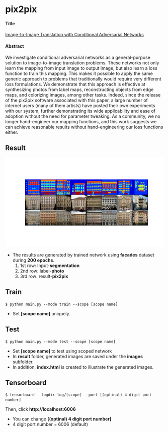 # pix2pix

#### Title
[Image-to-Image Translation with Conditional Adversarial Networks](https://arxiv.org/abs/1611.07004)

#### Abstract
We investigate conditional adversarial networks as a general-purpose solution to image-to-image translation problems. These networks not only learn the mapping from input image to output image, but also learn a loss function to train this mapping. This makes it possible to apply the same generic approach to problems that traditionally would require very different loss formulations. We demonstrate that this approach is effective at synthesizing photos from label maps, reconstructing objects from edge maps, and colorizing images, among other tasks. Indeed, since the release of the pix2pix software associated with this paper, a large number of internet users (many of them artists) have posted their own experiments with our system, further demonstrating its wide applicability and ease of adoption without the need for parameter tweaking. As a community, we no longer hand-engineer our mapping functions, and this work suggests we can achieve reasonable results without hand-engineering our loss functions either.

## Result
![alt text](./img/generated_images.png "Generated Images by pix2pix")
* The results are generated by trained network using **facades** dataset during **200 epochs**.
    1. 1st row: Input-**segmentation**
    2. 2nd row: label-**photo**
    3. 3rd row: result-**pix2pix**


## Train
    $ python main.py --mode train --scope [scope name]

* Set **[scope name]** uniquely.


## Test
    $ python main.py --mode test --scope [scope name]

* Set **[scope name]** to test using scoped network
* In **result** folder, generated images are saved under the **images** subfolder.
* In addition, **index.html** is created to illustrate the generated images.  


## Tensorboard
    $ tensorboard --logdir log/[scope] --port [(optinal) 4 digit port number]

Then, click **http://localhost:6006**

* You can change **[(optinal) 4 digit port number]**
* 4 digit port number = 6006 (default)
